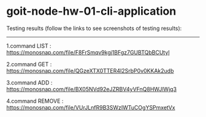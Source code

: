 # goit-node-hw-01-cli-application

Testing results (follow the links to see screenshots of testing results):
__________________________________________________________________________________

  1.command LIST   :    https://monosnap.com/file/F8FrSmqv9kgj1BFgz7GUBTQbBCUtyl

  2.command GET    :    https://monosnap.com/file/QGzeXTX0TTER4I2SrbP0v0KKAk2udb

  3.command ADD    :    https://monosnap.com/file/BX05NVd92eJZRBV4yVFnQ8HWJlWjq3

  4.command REMOVE :    https://monosnap.com/file/VUrJLnfR9B3SWzIWTuCOgYSPmxetVx
